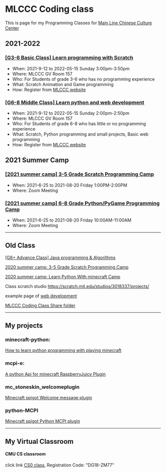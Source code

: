 # MLCCC Coding class
 
This is page for my Programming Classes for <a target="_blank" href="http://mlccc.org">Main Line Chinese Culture Center</a>


## 2021-2022

### [[G3-6 Basic Class] Learn programming with Scratch](Scratch/index.md)

- When: 2021-9-12 to 2022-05-15 Sunday 3:00pm-3:50pm
- Where: MLCCC GV Room 157
- Who: For Students of grade 3-6 who has no programming experience
- What: Scratch Animation and Game programming
- How: Register from [MLCCC website](http://www.mlccc.org/)

### [[G6-8 Middle Class] Learn python and web development](./python/index.md)

- When: 2021-9-12 to 2022-05-15 Sunday 2:00pm-2:50pm
- Where: MLCCC GV Room 157
- Who: For Students of grade 6-8 who has little or no programming experience
- What: Scratch, Python programming and small projects, Basic web programming
- How: Register from [MLCCC website](http://www.mlccc.org/)


## 2021 Summer Camp

### [[2021 summer camp] 3-5 Grade Scratch Programming Camp](./SummerCamp_Scratch/index.md)

- When: 2021-6-25 to 2021-08-20 Friday 1:00PM-2:00PM
- Where: Zoom Meeting

### [[2021 summer camp] 6-8 Grade Python/PyGame Programming Camp](./SummerCamp_Python_PyGame/index.md)

- When: 2021-6-25 to 2021-08-20 Friday 10:00AM-11:00AM
- Where: Zoom Meeting





<hr>

<!--
## MLCCC 2020 online Summer Camp Coding Classes

#### <a href="http://www.mlccc.org/MlcccV2/Forms/V2/Programs/Camp/SummerCamp.aspx"  target="_blank"> summer camp info link </a>

#### <a href="https://docs.google.com/document/d/1mQp7h046v4X_VSOHjRN2MO03S4MtN8X5Zs1uUbwksuU/edit?usp=sharing"  target="_blank"> class infomation</a>

-->
## Old Class

[[G8+ Advance Class] Java programming & Algorithms](./Java/index.md)

<!-- - When: 2020-9-13 to 2021-05-21 Sunday 4:00pm-4:50pm
- Where: Zoom meeting
- Who: For Students of grade 8+ who has basic programming experience, and has strong interesting on computer programming.
- What: Java Programming foundation, Data Structure and algorithms
- How: Register from [MLCCC website](http://www.mlccc.org/) -->

[2020 summer camp: 3-5 Grade Scratch Programming Camp](./SummerCamp_Scratch/index.md)

[2020 summer camp: Learn Python With minecraft Camp](./SummerCamp_Python_Minecraft/index.md)

Class scratch studio <a target="_blank"
                href="https://scratch.mit.edu/studios/3018337/projects/">https://scratch.mit.edu/studios/3018337/projects/</a>

example page of <a target="_blank" href="./samples/index.html">web development</a>

<a target="_blank" href="https://1drv.ms/u/s!Avm-0LBz8-Jhg4M4HD4vOYb3PJFYUA?e=2ZGBLU">MLCCC Coding Class Share folder</a>

------

## My projects

### minecraft-python:
<a href="https://stoneskin.github.io/python-minecraft"  target="_blank"> How to learn python programming with playing minecraft</a>

### mcpi-e:
<a href="https://stoneskin.github.io/mcpi-e/"  target="_blank">A python Api for minecraft RaspberryJuicy Plugin</a>

### mc_stoneskin_welcomeplugin
<a href="https://stoneskin.github.io/mc_stoneskin_welcomeplugin/"  target="_blank">Minecraft spigot Welcome message plugin </a>

### python-MCPI
<a href="https://github.com/stoneskin/minecraft_python_mcpi_plugin/" target="_blank">Minecraft spigot Python MCPI  plugin </a>

------

## My Virtual Classroom
#### CMU CS classroom
<p> click link <a target="_blank" href="https://academy.cs.cmu.edu/splash">CS0 class</a>, Registration Code:
        "DG18-ZM77" </p>
